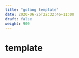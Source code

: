 ```yaml
---
title: "golang template"
date: 2020-06-25T22:32:46+11:00
draft: false
weight: 900
---
```


# template

